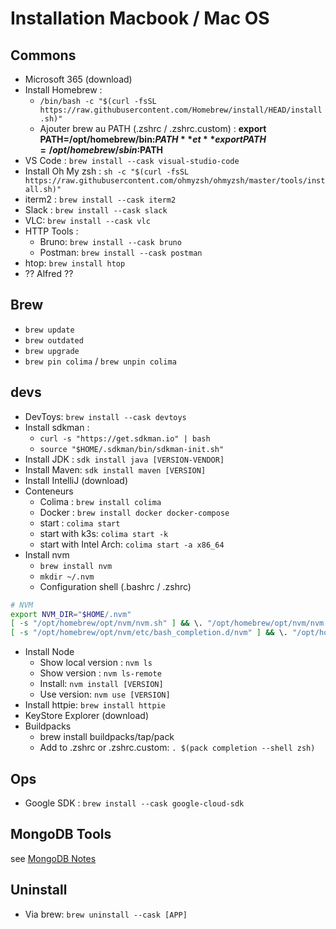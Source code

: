 # Installation  Macbook / Mac OS

## Commons

* Microsoft 365 (download)
* Install Homebrew :
  * `/bin/bash -c "$(curl -fsSL https://raw.githubusercontent.com/Homebrew/install/HEAD/install.sh)"`
  * Ajouter brew au PATH (.zshrc / .zshrc.custom) : **export PATH=/opt/homebrew/bin:$PATH** et **export PATH=/opt/homebrew/sbin:$PATH**
* VS Code : `brew install --cask visual-studio-code`
* Install Oh My zsh : `sh -c "$(curl -fsSL https://raw.githubusercontent.com/ohmyzsh/ohmyzsh/master/tools/install.sh)"`
* iterm2 :  `brew install --cask iterm2`
* Slack : `brew install --cask slack`
* VLC: `brew install --cask vlc`
* HTTP Tools :
  * Bruno: `brew install --cask bruno`
  * Postman: `brew install --cask postman`
* htop: `brew install htop`
* ?? Alfred ??

## Brew

* `brew update`
* `brew outdated`
* `brew upgrade`
* `brew pin colima` / `brew unpin colima`

## devs

* DevToys: `brew install --cask devtoys`
* Install sdkman : 
  * `curl -s "https://get.sdkman.io" | bash`
  * `source "$HOME/.sdkman/bin/sdkman-init.sh"`
* Install JDK : `sdk install java [VERSION-VENDOR]`
* Install Maven: `sdk install maven [VERSION]`
* Install IntelliJ (download)
* Conteneurs
  * Colima : `brew install colima`
  * Docker : `brew install docker docker-compose`
  * start : `colima start`
  * start with k3s: `colima start -k`
  * start with Intel Arch: `colima start -a x86_64`
* Install nvm
  * `brew install nvm`
  * `mkdir ~/.nvm`
  * Configuration shell (.bashrc / .zshrc)
  
```sh
# NVM
export NVM_DIR="$HOME/.nvm"
[ -s "/opt/homebrew/opt/nvm/nvm.sh" ] && \. "/opt/homebrew/opt/nvm/nvm.sh"  # This loads nvm
[ -s "/opt/homebrew/opt/nvm/etc/bash_completion.d/nvm" ] && \. "/opt/homebrew/opt/nvm/etc/bash_completion.d/nvm"  # This loads nvm bash_completion
```

* Install Node
  * Show local version : `nvm ls`
  * Show version : `nvm ls-remote`
  * Install: `nvm install [VERSION]`
  * Use version: `nvm use [VERSION]`
* Install httpie: `brew install httpie`
* KeyStore Explorer (download)
* Buildpacks
  * brew install buildpacks/tap/pack
  * Add to .zshrc or .zshrc.custom: `. $(pack completion --shell zsh)`

## Ops

* Google SDK : `brew install --cask google-cloud-sdk`

## MongoDB Tools

see [MongoDB Notes](./MongoDB/MongoDB%20Notes.md)

## Uninstall

* Via brew: `brew uninstall --cask [APP]`
